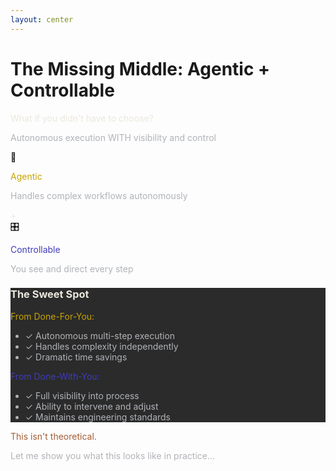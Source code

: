 ```yaml
---
layout: center
---
```


# The Missing Middle: Agentic + Controllable

<v-clicks>

<div class="text-center mb-12">
  <p class="text-3xl text-bone-white font-bold mb-4">What if you didn't have to choose?</p>
  <p class="text-xl text-fog-grey">Autonomous execution WITH visibility and control</p>
</div>

<div class="grid grid-cols-3 gap-6 mb-10">
  <div class="text-center">
    <div class="text-4xl mb-3">🤖</div>
    <p class="text-lg font-semibold text-signal-gold">Agentic</p>
    <p class="text-sm text-fog-grey">Handles complex workflows autonomously</p>
  </div>
  <div class="text-center text-3xl self-center">
    <span class="text-bone-white">+</span>
  </div>
  <div class="text-center">
    <div class="text-4xl mb-3">🎛️</div>
    <p class="text-lg font-semibold text-deep-indigo">Controllable</p>
    <p class="text-sm text-fog-grey">You see and direct every step</p>
  </div>
</div>

<div class="bg-ash-graphite rounded-lg p-6 border-2 border-signal-gold">
  <h3 class="text-xl font-bold text-bone-white mb-4 text-center">The Sweet Spot</h3>
  <div class="grid grid-cols-2 gap-6">
    <div>
      <p class="text-sm font-semibold text-signal-gold mb-2">From Done-For-You:</p>
      <ul class="text-sm text-fog-grey space-y-1">
        <li>✓ Autonomous multi-step execution</li>
        <li>✓ Handles complexity independently</li>
        <li>✓ Dramatic time savings</li>
      </ul>
    </div>
    <div>
      <p class="text-sm font-semibold text-deep-indigo mb-2">From Done-With-You:</p>
      <ul class="text-sm text-fog-grey space-y-1">
        <li>✓ Full visibility into process</li>
        <li>✓ Ability to intervene and adjust</li>
        <li>✓ Maintains engineering standards</li>
      </ul>
    </div>
  </div>
</div>

<div class="mt-8 text-center">
  <p class="text-lg text-iron-ochre font-semibold">This isn't theoretical.</p>
  <p class="text-md text-fog-grey">Let me show you what this looks like in practice...</p>
</div>

</v-clicks>

<!--
This is the breakthrough. You don't have to choose between power and control.

The best AI coding tools give you autonomous agents that can handle complex, multi-step workflows - but they do it transparently, with your ability to guide and intervene.

It's like having a brilliant junior engineer who thinks out loud, shows their work, and asks for guidance when they hit edge cases.

This changes everything about how we work with AI.
-->

<style>
  .text-crimson-signal { color: #C1121F; }
  .text-signal-gold { color: #C6A300; }
  .text-slate-steel { color: #4C5A61; }
  .text-fog-grey { color: #B0B3B8; }
  .text-bone-white { color: #EAE7DC; }
  .text-deep-indigo { color: #3F3CBB; }
  .text-iron-ochre { color: #A35E35; }
  .bg-ash-graphite { background-color: #2B2B2B; }
  .bg-charcoal-tint { background-color: #1A1A1A; }
  .bg-obsidian-black { background-color: #0C0C0C; }
  .border-signal-gold { border-color: #C6A300; }
</style>